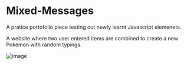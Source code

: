 # Mixed-Messages

A pratice portofolio piece testing out newly learnt Javascript elemenets. 

A website where two user entered items are combined to create a new Pokemon with random typings. 

![image](https://user-images.githubusercontent.com/118824878/216940213-29cabe1c-22c6-4e1d-9800-0894cb18e218.png)
